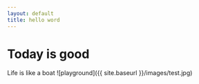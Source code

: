 ```yaml
---
layout: default
title: hello word
---
```

# Today is good
Life is like a boat
![playground]({{ site.baseurl }}/images/test.jpg)
